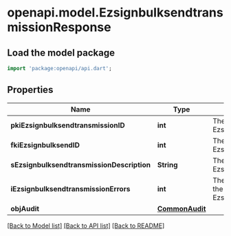 # openapi.model.EzsignbulksendtransmissionResponse

## Load the model package
```dart
import 'package:openapi/api.dart';
```

## Properties
Name | Type | Description | Notes
------------ | ------------- | ------------- | -------------
**pkiEzsignbulksendtransmissionID** | **int** | The unique ID of the Ezsignbulksendtransmission | 
**fkiEzsignbulksendID** | **int** | The unique ID of the Ezsignbulksend | 
**sEzsignbulksendtransmissionDescription** | **String** | The description of the Ezsignbulksendtransmission | 
**iEzsignbulksendtransmissionErrors** | **int** | The number of errors during the Ezsignbulksendtransmission | 
**objAudit** | [**CommonAudit**](CommonAudit.md) |  | 

[[Back to Model list]](../README.md#documentation-for-models) [[Back to API list]](../README.md#documentation-for-api-endpoints) [[Back to README]](../README.md)


